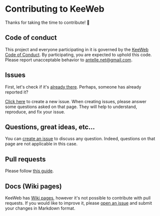# Contributing to KeeWeb

Thanks for taking the time to contribute! :gift:

## Code of conduct

This project and everyone participating in it is governed by the [KeeWeb Code of Conduct](https://github.com/keeweb/keeweb/blob/master/.github/CODE_OF_CONDUCT.md#readme). By participating, you are expected to uphold this code. Please report unacceptable behavior to antelle.net@gmail.com.

## Issues

First, let's check if it's [already there](https://github.com/keeweb/keeweb/issues).
Perhaps, someone has already reported it?

[Click here](https://github.com/keeweb/keeweb/issues/new) to create a new issue.
When creating issues, please answer some questions asked on that page.
They will help to understand, reproduce, and fix your issue.

## Questions, great ideas, etc...

You can [create an issue](https://github.com/keeweb/keeweb/issues/new) to discuss any question.
Indeed, questions on that page are not applicable in this case.

## Pull requests

Please follow [this guide](https://github.com/keeweb/keeweb/blob/master/.github/PULL_REQUEST_TEMPLATE.md#readme).

## Docs (Wiki pages)

KeeWeb has [Wiki pages](https://github.com/keeweb/keeweb/wiki), however it's not possible to contribute with pull requests.
If you would like to improve it, please [open an issue](https://github.com/keeweb/keeweb/issues/new) and submit your changes in Markdown format.
